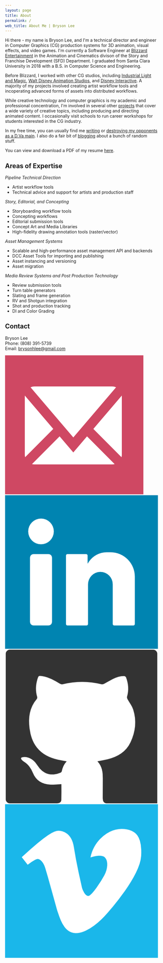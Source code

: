 ```yaml
---
layout: page
title: About
permalink: /
web_title: About Me | Bryson Lee
---
```

Hi there - my name is Bryson Lee, and I'm a technical director and engineer in Computer Graphics (CG) production systems for 3D animation, visual effects, and video games. I'm currently a Software Engineer at [Blizzard Entertainment](http://www.blizzard.com) in the Animation and Cinematics divison of the Story and Franchise Development (SFD) Department. I graduated from Santa Clara University in 2018 with a B.S. in Computer Science and Engineering.

Before Blizzard, I worked with other CG studios, including [Industrial Light and Magic](http://www.ilm.com/), [Walt Disney Animation Studios](https://www.disneyanimation.com/), and [Disney Interactive](https://dcpi.disney.com/). A majority of my projects involved creating artist workflow tools and incoperating advanced forms of assets into distributed workflows.

While creative technology and computer graphics is my academic and professional concentration, I'm involved in several other [projects](https://www.brysonlee.com/projects) that cover a wide variety of creative topics, including producing and directing animated content. I occasionally visit schools to run career workshops for students interested in the CG industry.

In my free time, you can usually find me [writing](https://en.wikipedia.org/wiki/Fiction_writing) or [destroying my opponents as a D.Va main](https://en.wikipedia.org/wiki/D.Va). I also do a fair bit of [blogging](https://www.brysonlee.com/posts) about a bunch of random stuff. <!-- The bird in the masthead of my website is the [Nene goose](https://en.wikipedia.org/wiki/Nene_(bird)), the state bird of my hometown of Hawaii. -->

You can view and download a PDF of my resume [here](/assets/files/Bryson_Lee_Resume.pdf).

## Areas of Expertise

*Pipeline Technical Direction*
* Artist workflow tools
* Technical advice and support for artists and production staff

*Story, Editorial, and Concepting*
* Storyboarding workflow tools
* Concepting workflows
* Editorial submission tools
* Concept Art and Media Libraries
* High-fidelity drawing annotation tools (raster/vector)

*Asset Management Systems*
* Scalable and high-performance asset management API and backends
* DCC Asset Tools for importing and publishing 
* Asset instancing and versioning
* Asset migration

*Media Review Systems and Post Production Technology*
* Review submission tools
* Turn table generators
* Slating and frame generation
* RV and Shotgun integration
* Shot and production tracking
* DI and Color Grading

## Contact
Bryson Lee  
Phone: (808) 391-5739  
Email: [brysonhlee@gmail.com](emailto:brysonhlee@gmail.com)
<div class="social-media">
    <a href="emailto:brysonhlee@gmail.com" target="_blank"><img src="/assets/img/mail.png" class="icon" alt="Email me"></a>
    <a href="https://www.linkedin.com/in/bryhlee/" target="_blank"><img src="/assets/img/linkedin.png" class="icon" alt="Find me on Linkedin"></a>
    <a href="https://www.github.com/bryhlee/"><img src="/assets/img/github.png" class="icon" alt="Find me on Github"></a>
    <a href="https://vimeo.com/user80015403" target="_blank"><img src="/assets/img/vimeo.png" class="icon" alt="Find me on Vimeo"></a>
</div>
